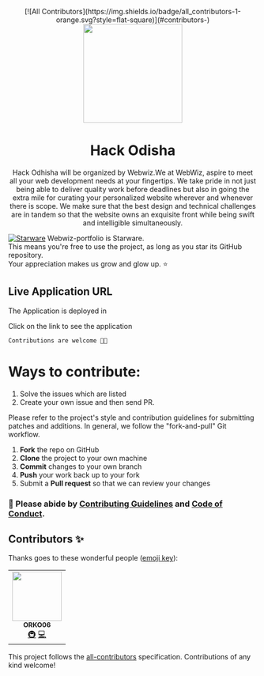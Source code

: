 <p align='center'>
<!-- ALL-CONTRIBUTORS-BADGE:START - Do not remove or modify this section -->
[![All Contributors](https://img.shields.io/badge/all_contributors-1-orange.svg?style=flat-square)](#contributors-)
<!-- ALL-CONTRIBUTORS-BADGE:END -->

<img src='https://webwiznitr.xyz/assets/img/logo.png' width='200'>
 </p>
<h1 align='center'> Hack Odisha  </h1>
<p align='center'>Hack Odhisha will be organized by Webwiz.We at WebWiz, aspire to meet all your web development needs at your fingertips. We take pride in not just being able to deliver quality work before deadlines but also in going the extra mile for curating your personalized website wherever and whenever there is scope. We make sure that the best design and technical challenges are in tandem so that the website owns an exquisite front while being swift and intelligible simultaneously. </p>

[![Starware](https://img.shields.io/badge/⭐-Starware-f5a91a?labelColor=black)](https://github.com/zepfietje/starware)
Webwiz-portfolio is Starware.  
This means you're free to use the project, as long as you star its GitHub repository.  
Your appreciation makes us grow and glow up. ⭐

## Live Application URL
The Application is deployed in 

Click on the link to see the application

`Contributions are welcome 🎉🎉`

# Ways to contribute:
1. Solve the issues which are listed
2. Create your own issue and then send PR.

Please refer to the project's style and contribution guidelines for submitting patches and additions. In general, we follow the "fork-and-pull" Git workflow.

 1. **Fork** the repo on GitHub
 2. **Clone** the project to your own machine
 3. **Commit** changes to your own branch
 4. **Push** your work back up to your fork
 5. Submit a **Pull request** so that we can review your changes

### 🚀 Please abide by  [Contributing Guidelines](https://github.com/Webwiznitr/project-olive/blob/main/CONTRIBUTING.md) and [Code of Conduct](https://github.com/Webwiznitr/project-olive/blob/main/CODE_OF_CONDUCT.md).

## Contributors ✨

Thanks goes to these wonderful people ([emoji key](https://allcontributors.org/docs/en/emoji-key)):

<!-- ALL-CONTRIBUTORS-LIST:START - Do not remove or modify this section -->
<!-- prettier-ignore-start -->
<!-- markdownlint-disable -->
<table>
  <tr>
    <td align="center"><a href="https://github.com/ORKO06"><img src="https://avatars.githubusercontent.com/u/74568847?v=4?s=100" width="100px;" alt=""/><br /><sub><b>ORKO06</b></sub></a><br /><a href="#infra-ORKO06" title="Infrastructure (Hosting, Build-Tools, etc)">🚇</a> <a href="https://github.com/Webwiznitr/project-olive/commits?author=ORKO06" title="Code">💻</a></td>
  </tr>
</table>

<!-- markdownlint-restore -->
<!-- prettier-ignore-end -->

<!-- ALL-CONTRIBUTORS-LIST:END -->

This project follows the [all-contributors](https://github.com/all-contributors/all-contributors) specification. Contributions of any kind welcome!